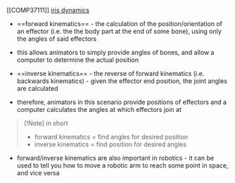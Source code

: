 [[COMP37111]]
[iris dynamics](https://irisdynamics.com/articles/forward-and-inverse-kinematics)

- ==forward kinematics== - the calculation of the position/orientation of an effector (i.e. the the body part at the end of some bone), using only the angles of said effectors
- this allows animators to simply provide angles of bones, and allow a computer to determine the actual position

- ==inverse kinematics== - the reverse of forward kinematics (i.e. backwards kinematics) - given the effector end position, the joint angles are calculated
- therefore, animators in this scenario provide positions of effectors and a computer calculates the angles at which effectors join at

> [!Note] in short
> - forward kinematics = find angles for desired position
> - inverse kinematics = find position for desired angles

- forward/inverse kinematics are also important in robotics - it can be used to tell you how to move a robotic arm to reach some point in space, and vice versa